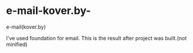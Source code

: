 # e-mail-kover.by-
e-mail(kover.by)

I've used foundation for email. This is the result after project was built.(not minified) 
